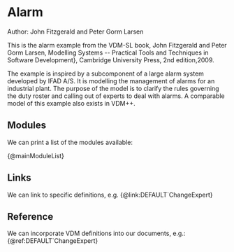 # Alarm

Author: John Fitzgerald and Peter Gorm Larsen



This is the alarm example from the VDM-SL book, John Fitzgerald and
Peter Gorm Larsen, Modelling Systems -- Practical Tools and Techniques
in Software Development}, Cambridge University Press, 2nd edition,2009. 

The example is inspired by a subcomponent of a large alarm
system developed by IFAD A/S. It is modelling the management of alarms
for an industrial plant. The purpose of the model is to clarify the
rules governing the duty roster and calling out of experts to deal
with alarms. A comparable model of this example also exists in VDM++.

## Modules

We can print a list of the modules available:

{@mainModuleList}

## Links

We can link to specific definitions, e.g. {@link:DEFAULT`ChangeExpert}

## Reference

We can incorporate VDM definitions into our documents, e.g.: {@ref:DEFAULT`ChangeExpert}




